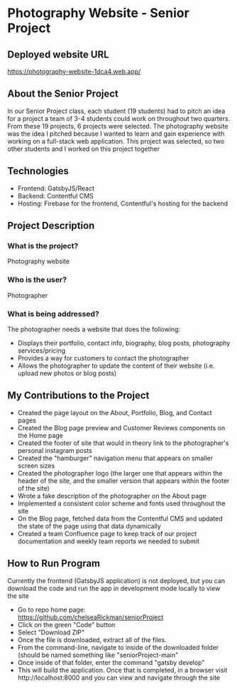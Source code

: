 # Photography Website - Senior Project

## Deployed website URL
https://photography-website-1dca4.web.app/

## About the Senior Project
In our Senior Project class, each student (19 students) had to pitch an idea for a project a team of 3-4 students could work on throughout two quarters. From these 19 projects, 6 projects were selected. The photography website was the idea I pitched because I wanted to learn and gain experience with working on a full-stack web application. This project was selected, so two other students and I worked on this project together 

## Technologies
- Frontend: GatsbyJS/React
- Backend: Contentful CMS
- Hosting: Firebase for the frontend, Contentful's hosting for the backend

## Project Description
### What is the project?
Photography website

### Who is the user?
Photographer

### What is being addressed?
The photographer needs a website that does the following:
- Displays their portfolio, contact info, biography, blog posts, photography services/pricing
- Provides a way for customers to contact the photographer
- Allows the photographer to update the content of their website (i.e. upload new photos or blog posts)

## My Contributions to the Project
- Created the page layout on the About, Portfolio, Blog, and Contact pages
- Created the Blog page preview and Customer Reviews components on the Home page
- Created the footer of site that would in theory link to the photographer's personal instagram posts
- Created the "hamburger" navigation menu that appears on smaller screen sizes
- Created the photographer logo (the larger one that appears within the header of the site, and the smaller version that appears within the footer of the site)
- Wrote a fake description of the photographer on the About page
- Implemented a consistent color scheme and fonts used throughout the site
- On the Blog page, fetched data from the Contentful CMS and updated the state of the page using that data dynamically
- Created a team Confluence page to keep track of our project documentation and weekly team reports we needed to submit

## How to Run Program
<p> Currently the frontend (GatsbyJS application) is not deployed, but you can download the code and run the app in development mode locally to view the site</p>

- Go to repo home page: https://github.com/chelseaRickman/seniorProject
- Click on the green "Code" button
- Select "Download ZIP"
- Once the file is downloaded, extract all of the files. 
- From the command-line, navigate to inside of the downloaded folder (should be named something like "seniorProject-main"
- Once inside of that folder, enter the command "gatsby develop"
- This will build the application. Once that is completed, in a browser visit http://localhost:8000 and you can view and navigate through the site
